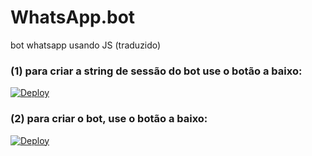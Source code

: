 # WhatsApp.bot
bot whatsapp usando JS (traduzido)

### (1) para criar a string de sessão do bot use o botão a baixo:

[![Deploy](https://www.herokucdn.com/deploy/button.svg)](https://heroku.com/deploy?template=https://github.com/erickythierry/asena-qr-gerador/tree/main)

### (2) para criar o bot, use o botão a baixo:

[![Deploy](https://www.herokucdn.com/deploy/button.svg)](https://heroku.com/deploy?template=https://github.com/erickythierry/whatsapp.bot/tree/main)
